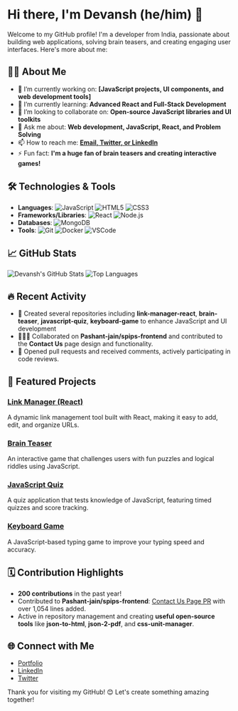 # Hi there, I'm Devansh (he/him) 👋

Welcome to my GitHub profile! I'm a developer from India, passionate about building web applications, solving brain teasers, and creating engaging user interfaces. Here's more about me:

## 🧑‍💻 About Me

- 🔭 I’m currently working on: **[JavaScript projects, UI components, and web development tools]**
- 🌱 I’m currently learning: **Advanced React and Full-Stack Development**
- 👯 I’m looking to collaborate on: **Open-source JavaScript libraries and UI toolkits**
- 💬 Ask me about: **Web development, JavaScript, React, and Problem Solving**
- 📫 How to reach me: **[Email, Twitter, or LinkedIn](https://devanshdeveloper.vercel.app/)**
- ⚡ Fun fact: **I'm a huge fan of brain teasers and creating interactive games!**

## 🛠 Technologies & Tools

- **Languages**: ![JavaScript](https://img.shields.io/badge/JavaScript-F7DF1E?style=for-the-badge&logo=javascript&logoColor=black) ![HTML5](https://img.shields.io/badge/HTML5-E34F26?style=for-the-badge&logo=html5&logoColor=white) ![CSS3](https://img.shields.io/badge/CSS3-1572B6?style=for-the-badge&logo=css3&logoColor=white)
- **Frameworks/Libraries**: ![React](https://img.shields.io/badge/React-20232A?style=for-the-badge&logo=react&logoColor=61DAFB) ![Node.js](https://img.shields.io/badge/Node.js-339933?style=for-the-badge&logo=nodedotjs&logoColor=white)
- **Databases**: ![MongoDB](https://img.shields.io/badge/MongoDB-4EA94B?style=for-the-badge&logo=mongodb&logoColor=white)
- **Tools**: ![Git](https://img.shields.io/badge/Git-F05032?style=for-the-badge&logo=git&logoColor=white) ![Docker](https://img.shields.io/badge/Docker-2496ED?style=for-the-badge&logo=docker&logoColor=white) ![VSCode](https://img.shields.io/badge/VS%20Code-007ACC?style=for-the-badge&logo=visual-studio-code&logoColor=white)

## 📈 GitHub Stats

![Devansh's GitHub Stats](https://github-readme-stats.vercel.app/api?username=devanshdeveloper&show_icons=true&theme=radical)
![Top Languages](https://github-readme-stats.vercel.app/api/top-langs/?username=devanshdeveloper&layout=compact&theme=radical)

## 🔥 Recent Activity

- 🔧 Created several repositories including **link-manager-react**, **brain-teaser**, **javascript-quiz**, **keyboard-game** to enhance JavaScript and UI development
- 🧑‍🤝‍🧑 Collaborated on **Pashant-jain/spips-frontend** and contributed to the **Contact Us** page design and functionality.
- 💬 Opened pull requests and received comments, actively participating in code reviews.
  
## 🚀 Featured Projects

### [Link Manager (React)](https://github.com/devanshdeveloper/link-manager-react)
A dynamic link management tool built with React, making it easy to add, edit, and organize URLs.

### [Brain Teaser](https://github.com/devanshdeveloper/brain-teaser)
An interactive game that challenges users with fun puzzles and logical riddles using JavaScript.

### [JavaScript Quiz](https://github.com/devanshdeveloper/javascript-quiz)
A quiz application that tests knowledge of JavaScript, featuring timed quizzes and score tracking.

### [Keyboard Game](https://github.com/devanshdeveloper/keyboard-game)
A JavaScript-based typing game to improve your typing speed and accuracy.

## 🗓 Contribution Highlights

- **200 contributions** in the past year!
- Contributed to **Pashant-jain/spips-frontend**: [Contact Us Page PR](https://github.com/Pashant-jain/spips-frontend/pull/1) with over 1,054 lines added.
- Active in repository management and creating **useful open-source tools** like **json-to-html**, **json-2-pdf**, and **css-unit-manager**.

## 🌐 Connect with Me

- [Portfolio](https://devanshdeveloper.vercel.app/)
- [LinkedIn](https://www.linkedin.com/in/devanshdeveloper) 
- [Twitter](https://twitter.com/devanshdeveloper)

Thank you for visiting my GitHub! 😊 Let's create something amazing together!
